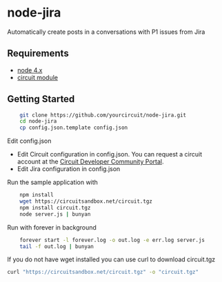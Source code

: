 # node-jira
Automatically create posts in a conversations with P1 issues from Jira

## Requirements ##
* [node 4.x](http://nodejs.org/download/)
* [circuit module](https://circuitsandbox.net/sdk/)

## Getting Started ##

```bash
    git clone https://github.com/yourcircuit/node-jira.git
    cd node-jira
    cp config.json.template config.json
```

Edit config.json
* Edit Circuit configuration in config.json.
    You can request a circuit account at the [Circuit Developer Community Portal](https://www.yourcircuit.com/web/developers).
* Edit Jira configuration in config.json
 
 Run the sample application with 
 
```bash
    npm install
    wget https://circuitsandbox.net/circuit.tgz
    npm install circuit.tgz
    node server.js | bunyan
```

Run with forever in background 
```bash
    forever start -l forever.log -o out.log -e err.log server.js
    tail -f out.log | bunyan
```


 If you do not have wget installed you can use curl to download circuit.tgz
```bash
curl "https://circuitsandbox.net/circuit.tgz" -o "circuit.tgz"
``` 